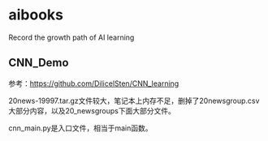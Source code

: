 # aibooks
Record the growth path of AI learning

## CNN_Demo
参考：https://github.com/DilicelSten/CNN_learning

20news-19997.tar.gz文件较大，笔记本上内存不足，删掉了20newsgroup.csv大部分内容，以及20_newsgroups下面大部分文件。

cnn_main.py是入口文件，相当于main函数。
